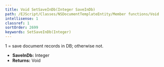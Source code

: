 ```yaml
---
title: Void SetSaveInDb(Integer SaveInDb)
path: /EJScript/Classes/NSDocumentTemplateEntity/Member functions/Void SetSaveInDb(Integer p_0)
intellisense: 1
classref: 1
sortOrder: 2699
keywords: SetSaveInDb(Integer)
---
```



1 = save document records in DB; otherwise not.



* **SaveInDb:** Integer
* **Returns:** Void


